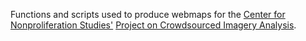 Functions and scripts used to produce webmaps for the [Center for Nonproliferation Studies'](https://www.nonproliferation.org/) [Project on Crowdsourced Imagery Analysis](http://www.geo4nonpro.org/).